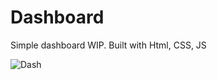 # Dashboard
Simple dashboard WIP. Built with Html, CSS, JS


![Dash](https://user-images.githubusercontent.com/105489684/222952541-4dda3124-7468-4db2-80da-0dfd61a85f9a.png)




